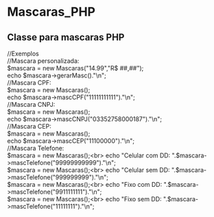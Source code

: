# Mascaras_PHP
Classe para mascaras PHP
--------------------------
//Exemplos<br>
//Mascara personalizada:<br>
$mascara = new Mascaras("14.99","R$ ##,##");<br>
echo $mascara->gerarMasc()."\n";<br>
//Mascara CPF:<br>
$mascara = new Mascaras();<br>
echo $mascara->mascCPF("11111111111")."\n";<br>
//Mascara CNPJ:<br>
$mascara = new Mascaras();<br>
echo $mascara->mascCNPJ("03352758000187")."\n";<br>
//Mascara CEP:<br>
$mascara = new Mascaras();<br>
echo $mascara->mascCEP("11100000")."\n";<br>
//Mascara Telefone:<br>
$mascara = new Mascaras();<br>
echo "Celular com DD: ".$mascara->mascTelefone("99999999999")."\n";<br>
$mascara = new Mascaras();<br>
echo "Celular sem DD: ".$mascara->mascTelefone("999999999")."\n";<br>
$mascara = new Mascaras();<br>
echo "Fixo com DD: ".$mascara->mascTelefone("9911111111")."\n";<br>
$mascara = new Mascaras();<br>
echo "Fixo sem DD: ".$mascara->mascTelefone("11111111")."\n";<br>
